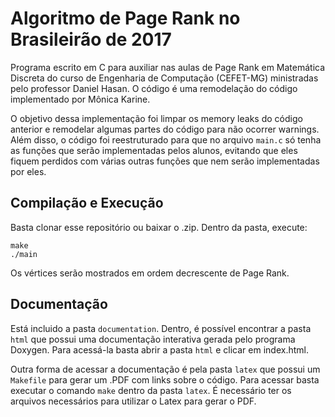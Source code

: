 # Algoritmo de Page Rank no Brasileirão de 2017

Programa escrito em C para auxiliar nas aulas de Page Rank em Matemática Discreta do curso de Engenharia de Computação (CEFET-MG) ministradas pelo professor Daniel Hasan. O código é uma remodelação do código implementado por Mônica Karine.

O objetivo dessa implementação foi limpar os memory leaks do código anterior e remodelar algumas partes do código para não ocorrer warnings. Além disso, o código foi reestruturado para que no arquivo `main.c` só tenha as funções que serão implementadas pelos alunos, evitando que eles fiquem perdidos com várias outras funções que nem serão implementadas por eles.

## Compilação e Execução
Basta clonar esse repositório ou baixar o .zip.
Dentro da pasta, execute:
```
make
./main
```
Os vértices serão mostrados em ordem decrescente de Page Rank.

## Documentação
Está incluido a pasta `documentation`. Dentro, é possível encontrar a pasta `html` que possui uma documentação interativa gerada pelo programa Doxygen. Para acessá-la basta abrir a pasta `html` e clicar em index.html.

Outra forma de acessar a documentação é pela pasta `latex` que possui um `Makefile` para gerar um .PDF com links sobre o código. Para acessar basta executar o comando `make` dentro da pasta `latex`. É necessário ter os arquivos necessários para utilizar o Latex para gerar o PDF.

